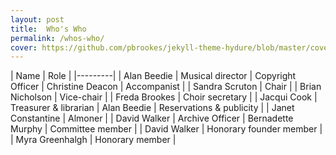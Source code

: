 ```yaml
---
layout: post
title:  Who's Who
permalink: /whos-who/
cover: https://github.com/pbrookes/jekyll-theme-hydure/blob/master/cover.jpg?raw=true
---
```


| Name | Role |
|---------|
| Alan Beedie | Musical director | Copyright Officer
| Christine Deacon | Accompanist |
| Sandra Scruton | Chair |
| Brian Nicholson | Vice-chair |
| Freda Brookes | Choir secretary |
| Jacqui Cook | Treasurer & librarian
| Alan Beedie | Reservations & publicity |
| Janet Constantine | Almoner |
| David Walker | Archive Officer
| Bernadette Murphy | Committee member |
| David Walker | Honorary founder member |
| Myra Greenhalgh | Honorary member |
